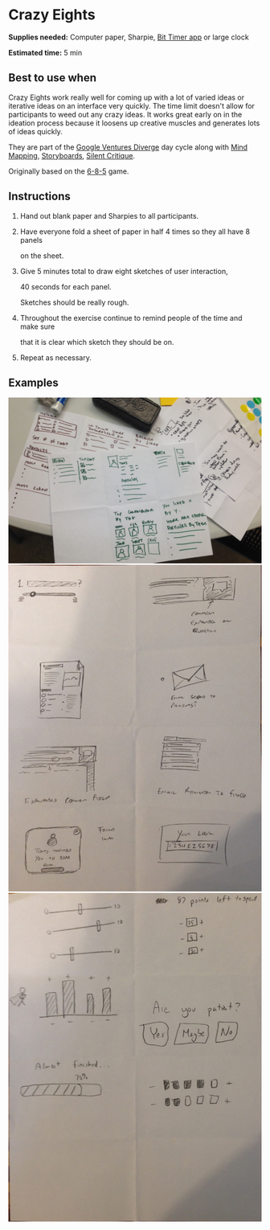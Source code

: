 # Crazy Eights

**Supplies needed:** Computer paper, Sharpie, [Bit Timer app](http://www.bittimerapp.com/) or large clock

**Estimated time:** 5 min

## Best to use when

Crazy Eights work really well for coming up with a lot of varied ideas or iterative ideas on an interface very quickly. The time limit doesn't allow for participants to weed out any crazy ideas. It works great early on in the ideation process because it loosens up creative muscles and generates lots of ideas quickly.

They are part of the [Google Ventures Diverge](http://www.gv.com/lib/the-product-design-sprint-divergeday2) day cycle along with [Mind Mapping](mind-mapping.md), [Storyboards](storyboards.md), [Silent Critique](silent-critique.md).

Originally based on the [6-8-5](http://www.gamestorming.com/games-for-fresh-thinking-and-ideas/6-8-5s/) game.

## Instructions

1. Hand out blank paper and Sharpies to all participants.
2. Have everyone fold a sheet of paper in half 4 times so they all have 8 panels

   on the sheet.

3. Give 5 minutes total to draw eight sketches of user interaction,

   40 seconds for each panel.

   Sketches should be really rough.

4. Throughout the exercise continue to remind people of the time and make sure

   that it is clear which sketch they should be on.

5. Repeat as necessary.

## Examples

![Crazy Eights Example](../.gitbook/assets/crazy-eights.jpg) ![Crazy Eights Example](../.gitbook/assets/crazy-six.jpg) ![Crazy Eights Example](../.gitbook/assets/crazy-six-2.jpg)

